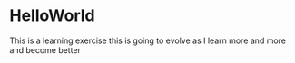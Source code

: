 # HelloWorld
This is a learning exercise
this is going to evolve as I learn more and more and become better
